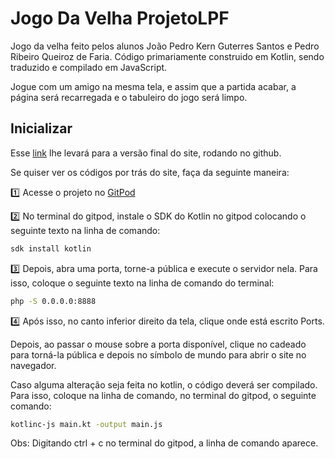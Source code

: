 # Jogo Da Velha ProjetoLPF
Jogo da velha feito pelos alunos João Pedro Kern Guterres Santos e Pedro Ribeiro Queiroz de Faria. Código primariamente construido em Kotlin, sendo traduzido e compilado em JavaScript.

Jogue com um amigo na mesma tela, e assim que a partida acabar, a página será recarregada e o tabuleiro do jogo será limpo.

## Inicializar
Esse [link](https://pedrorqfaria.github.io/) lhe levará para a versão final do site, rodando no github.

Se quiser ver os códigos por trás do site, faça da seguinte maneira:

:one: Acesse o projeto no [GitPod]()

:two: No terminal do gitpod, instale o SDK do Kotlin no gitpod colocando o seguinte texto na linha de comando:
```bash
sdk install kotlin
```
:three: Depois, abra uma porta, torne-a pública e execute o servidor nela. Para isso, coloque o seguinte texto na linha de comando do terminal: 
```bash
php -S 0.0.0.0:8888
```
:four: Após isso, no canto inferior direito da tela, clique onde está escrito Ports.

Depois, ao passar o mouse sobre a porta disponível, clique no cadeado para torná-la pública e depois no símbolo de mundo para abrir o site no navegador.

Caso alguma alteração seja feita no kotlin, o código deverá ser compilado. Para isso, coloque na linha de comando, no terminal do gitpod, o seguinte comando:
```bash
kotlinc-js main.kt -output main.js
```

Obs: Digitando ctrl + c no terminal do gitpod, a linha de comando aparece.
